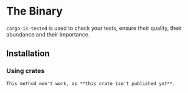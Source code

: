 # The Binary

`cargo-is-tested` is used to check your tests, ensure their quality, their abundance and their importance.

## Installation

### Using crates

```admonish error
This method won't work, as **this crate isn't published yet**.
```